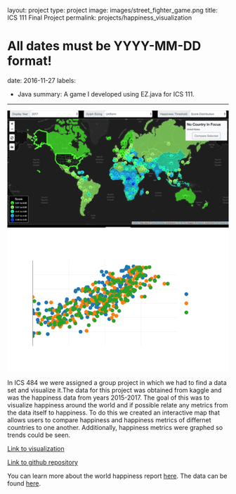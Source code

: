
layout: project
type: project
image: images/street_fighter_game.png
title: ICS 111 Final Project
permalink: projects/happiness_visualization
# All dates must be YYYY-MM-DD format!
date: 2016-11-27
labels:
  - Java
summary: A game I developed using EZ.java for ICS 111.
---

  <img class="ui small image" src="../images/happiness_viz.png">
  <img class="ui small image" src="../images/happines_graph.png">
  
In ICS 484 we were assigned a group project in which we had to find a data set and visualize it.The data for this project was obtained from kaggle and was the happiness data from years 2015-2017. The goal of this was to visualize happiness around the world and if possible relate any metrics from the data itself to happiness. To do this we created an interactive map that allows users to compare happiness and happiness metrics of differnet countries to one another. Additionally, happiness metrics were graphed so trends could be seen.

  
 
[Link to visualization](https://ics-484-fall-2018-team-app.github.io/Project-3/index.html#map)

[Link to github repository](https://github.com/ICS-484-Fall-2018-Team-App/Project-3)


You can learn more about the world happiness report [here](http://worldhappiness.report/).
The data can be found [here](https://www.kaggle.com/unsdsn/world-happiness).


